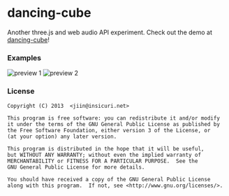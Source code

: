 # dancing-cube

Another three.js and web audio API experiment.
Check out the demo at [dancing-cube](http://dancing-cube.neribarnini.me/)!

### Examples

![preview 1](http://i.imgur.com/MIDvTSO.png)
![preview 2](http://i.imgur.com/RmLKDC3.png)

### License

```
Copyright (C) 2013  <jiin@insicuri.net>

This program is free software: you can redistribute it and/or modify
it under the terms of the GNU General Public License as published by
the Free Software Foundation, either version 3 of the License, or
(at your option) any later version.

This program is distributed in the hope that it will be useful,
but WITHOUT ANY WARRANTY; without even the implied warranty of
MERCHANTABILITY or FITNESS FOR A PARTICULAR PURPOSE.  See the
GNU General Public License for more details.

You should have received a copy of the GNU General Public License
along with this program.  If not, see <http://www.gnu.org/licenses/>.
```
